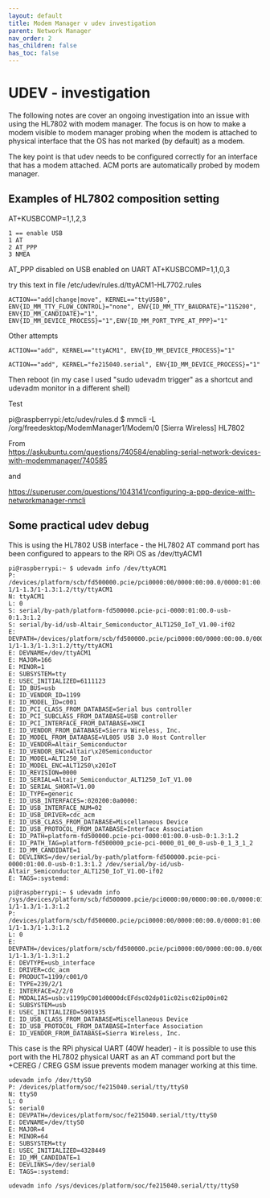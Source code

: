 ```yaml
---
layout: default
title: Modem Manager v udev investigation
parent: Network Manager
nav_order: 2
has_children: false
has_toc: false
---
```




# UDEV - investigation
The following notes are cover an ongoing investigation into an issue with using the HL7802 with modem manager. The focus is on how to make a modem visible to modem manager probing when the modem is attached to physical interface that the OS has not marked (by default) as a modem.

The key point is that udev needs to be configured correctly for an interface that has a modem attached. ACM ports are automatically probed by modem manager.


## Examples of  HL7802 composition setting
AT+KUSBCOMP=1,1,2,3

```
1 == enable USB
1 AT
2 AT_PPP
3 NMEA
```

AT_PPP disabled on USB enabled on UART
AT+KUSBCOMP=1,1,0,3


try this text in file /etc/udev/rules.d/ttyACM1-HL7702.rules

```
ACTION=="add|change|move", KERNEL=="ttyUSB0", ENV{ID_MM_TTY_FLOW_CONTROL}="none", ENV{ID_MM_TTY_BAUDRATE}="115200", ENV{ID_MM_CANDIDATE}="1", ENV{ID_MM_DEVICE_PROCESS}="1",ENV{ID_MM_PORT_TYPE_AT_PPP}="1"
```

Other attempts
```
ACTION=="add", KERNEL=="ttyACM1", ENV{ID_MM_DEVICE_PROCESS}="1"
```

```
ACTION=="add", KERNEL="fe215040.serial", ENV{ID_MM_DEVICE_PROCESS}="1"
```


Then reboot (in my case I used "sudo udevadm trigger" as a shortcut and udevadm monitor in a different shell)

Test

pi@raspberrypi:/etc/udev/rules.d $ mmcli -L
    /org/freedesktop/ModemManager1/Modem/0 [Sierra Wireless] HL7802



From   
https://askubuntu.com/questions/740584/enabling-serial-network-devices-with-modemmanager/740585

and  

https://superuser.com/questions/1043141/configuring-a-ppp-device-with-networkmanager-nmcli

## Some practical udev debug

This is using the HL7802 USB interface - the HL7802 AT command port has been configured to appears to the RPi OS as /dev/ttyACM1
```
pi@raspberrypi:~ $ udevadm info /dev/ttyACM1
P: /devices/platform/scb/fd500000.pcie/pci0000:00/0000:00:00.0/0000:01:00.0/usb1/1-1/1-1.3/1-1.3:1.2/tty/ttyACM1
N: ttyACM1
L: 0
S: serial/by-path/platform-fd500000.pcie-pci-0000:01:00.0-usb-0:1.3:1.2
S: serial/by-id/usb-Altair_Semiconductor_ALT1250_IoT_V1.00-if02
E: DEVPATH=/devices/platform/scb/fd500000.pcie/pci0000:00/0000:00:00.0/0000:01:00.0/usb1/1-1/1-1.3/1-1.3:1.2/tty/ttyACM1
E: DEVNAME=/dev/ttyACM1
E: MAJOR=166
E: MINOR=1
E: SUBSYSTEM=tty
E: USEC_INITIALIZED=6111123
E: ID_BUS=usb
E: ID_VENDOR_ID=1199
E: ID_MODEL_ID=c001
E: ID_PCI_CLASS_FROM_DATABASE=Serial bus controller
E: ID_PCI_SUBCLASS_FROM_DATABASE=USB controller
E: ID_PCI_INTERFACE_FROM_DATABASE=XHCI
E: ID_VENDOR_FROM_DATABASE=Sierra Wireless, Inc.
E: ID_MODEL_FROM_DATABASE=VL805 USB 3.0 Host Controller
E: ID_VENDOR=Altair_Semiconductor
E: ID_VENDOR_ENC=Altair\x20Semiconductor
E: ID_MODEL=ALT1250_IoT
E: ID_MODEL_ENC=ALT1250\x20IoT
E: ID_REVISION=0000
E: ID_SERIAL=Altair_Semiconductor_ALT1250_IoT_V1.00
E: ID_SERIAL_SHORT=V1.00
E: ID_TYPE=generic
E: ID_USB_INTERFACES=:020200:0a0000:
E: ID_USB_INTERFACE_NUM=02
E: ID_USB_DRIVER=cdc_acm
E: ID_USB_CLASS_FROM_DATABASE=Miscellaneous Device
E: ID_USB_PROTOCOL_FROM_DATABASE=Interface Association
E: ID_PATH=platform-fd500000.pcie-pci-0000:01:00.0-usb-0:1.3:1.2
E: ID_PATH_TAG=platform-fd500000_pcie-pci-0000_01_00_0-usb-0_1_3_1_2
E: ID_MM_CANDIDATE=1
E: DEVLINKS=/dev/serial/by-path/platform-fd500000.pcie-pci-0000:01:00.0-usb-0:1.3:1.2 /dev/serial/by-id/usb-Altair_Semiconductor_ALT1250_IoT_V1.00-if02
E: TAGS=:systemd:
```

```
pi@raspberrypi:~ $ udevadm info  /sys/devices/platform/scb/fd500000.pcie/pci0000:00/0000:00:00.0/0000:01:00.0/usb1/1-1/1-1.3/1-1.3:1.2
P: /devices/platform/scb/fd500000.pcie/pci0000:00/0000:00:00.0/0000:01:00.0/usb1/1-1/1-1.3/1-1.3:1.2
L: 0
E: DEVPATH=/devices/platform/scb/fd500000.pcie/pci0000:00/0000:00:00.0/0000:01:00.0/usb1/1-1/1-1.3/1-1.3:1.2
E: DEVTYPE=usb_interface
E: DRIVER=cdc_acm
E: PRODUCT=1199/c001/0
E: TYPE=239/2/1
E: INTERFACE=2/2/0
E: MODALIAS=usb:v1199pC001d0000dcEFdsc02dp01ic02isc02ip00in02
E: SUBSYSTEM=usb
E: USEC_INITIALIZED=5901935
E: ID_USB_CLASS_FROM_DATABASE=Miscellaneous Device
E: ID_USB_PROTOCOL_FROM_DATABASE=Interface Association
E: ID_VENDOR_FROM_DATABASE=Sierra Wireless, Inc.
```

This case is the RPi physical UART (40W header) - it is possible to use this port with the HL7802 physical UART as an AT command port but the +CEREG / CREG GSM issue prevents modem manager working at this time.
```
udevadm info /dev/ttyS0
P: /devices/platform/soc/fe215040.serial/tty/ttyS0
N: ttyS0
L: 0
S: serial0
E: DEVPATH=/devices/platform/soc/fe215040.serial/tty/ttyS0
E: DEVNAME=/dev/ttyS0
E: MAJOR=4
E: MINOR=64
E: SUBSYSTEM=tty
E: USEC_INITIALIZED=4328449
E: ID_MM_CANDIDATE=1
E: DEVLINKS=/dev/serial0
E: TAGS=:systemd:

udevadm info /sys/devices/platform/soc/fe215040.serial/tty/ttyS0

```
